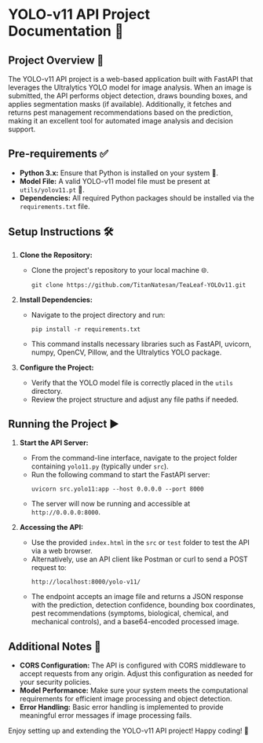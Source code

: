 # YOLO-v11 API Project Documentation 🚀

## Project Overview 🌟
The YOLO-v11 API project is a web-based application built with FastAPI that leverages the Ultralytics YOLO model for image analysis. When an image is submitted, the API performs object detection, draws bounding boxes, and applies segmentation masks (if available). Additionally, it fetches and returns pest management recommendations based on the prediction, making it an excellent tool for automated image analysis and decision support.

## Pre-requirements ✅
- **Python 3.x:** Ensure that Python is installed on your system 🐍.
- **Model File:** A valid YOLO-v11 model file must be present at `utils/yolov11.pt` 📁.
- **Dependencies:** All required Python packages should be installed via the `requirements.txt` file.

## Setup Instructions 🛠️
1. **Clone the Repository:**
    - Clone the project's repository to your local machine 🌐.
      ```
      git clone https://github.com/TitanNatesan/TeaLeaf-YOLOv11.git
      ```     
2. **Install Dependencies:**
    - Navigate to the project directory and run:
      ```
      pip install -r requirements.txt
      ```
    - This command installs necessary libraries such as FastAPI, uvicorn, numpy, OpenCV, Pillow, and the Ultralytics YOLO package.

3. **Configure the Project:**
    - Verify that the YOLO model file is correctly placed in the `utils` directory.
    - Review the project structure and adjust any file paths if needed.

## Running the Project ▶️
1. **Start the API Server:**
    - From the command-line interface, navigate to the project folder containing `yolo11.py` (typically under `src`).
    - Run the following command to start the FastAPI server:
      ```
      uvicorn src.yolo11:app --host 0.0.0.0 --port 8000
      ```
    - The server will now be running and accessible at `http://0.0.0.0:8000`.

2. **Accessing the API:**
    - Use the provided `index.html` in the `src` or `test` folder to test the API via a web browser.
    - Alternatively, use an API client like Postman or curl to send a POST request to:
      ```
      http://localhost:8000/yolo-v11/
      ```
    - The endpoint accepts an image file and returns a JSON response with the prediction, detection confidence, bounding box coordinates, pest recommendations (symptoms, biological, chemical, and mechanical controls), and a base64-encoded processed image.

## Additional Notes 📝
- **CORS Configuration:** The API is configured with CORS middleware to accept requests from any origin. Adjust this configuration as needed for your security policies.
- **Model Performance:** Make sure your system meets the computational requirements for efficient image processing and object detection.
- **Error Handling:** Basic error handling is implemented to provide meaningful error messages if image processing fails.

Enjoy setting up and extending the YOLO-v11 API project! Happy coding! 🎉